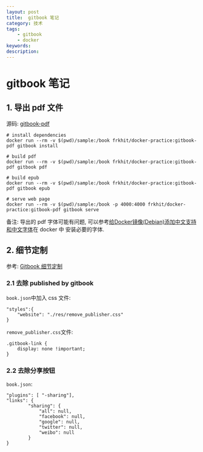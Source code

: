 ```yaml
---
layout: post
title:  gitbook 笔记
category: 技术
tags:  
    - gitbook
    - docker
keywords: 
description: 
---
```


# gitbook 笔记

## 1. 导出 pdf 文件

源码: [gitbook-pdf](https://github.com/frkhit/docker-practice/tree/master/hubs/gitbook-pdf)

``` 
# install dependencies
docker run --rm -v $(pwd)/sample:/book frkhit/docker-practice:gitbook-pdf gitbook install

# build pdf
docker run --rm -v $(pwd)/sample:/book frkhit/docker-practice:gitbook-pdf gitbook pdf

# build epub
docker run --rm -v $(pwd)/sample:/book frkhit/docker-practice:gitbook-pdf gitbook epub

# serve web page
docker run --rm -v $(pwd)/sample:/book -p 4000:4000 frkhit/docker-practice:gitbook-pdf gitbook serve

```

备注: 导出的 pdf 字体可能有问题, 可以参考[给Docker镜像(Debian)添加中文支持和中文字体](https://blog.llcat.tech/2018/12/03/add-zh-CN-locales-and-fonts-in-docker-images/)在 docker 中 安装必要的字体.

## 2. 细节定制

参考: [Gitbook 细节定制](https://zhuanlan.zhihu.com/p/27171995)

### 2.1 去除 published by gitbook

`book.json`中加入 css 文件:

``` 
"styles":{
    "website": "./res/remove_publisher.css"
}
```

`remove_publisher.css`文件:

``` 
.gitbook-link {
    display: none !important;
}
```

### 2.2 去除分享按钮

`book.json`:

``` 
"plugins": [ "-sharing"],
"links": {
        "sharing": {
            "all": null,
            "facebook": null,
            "google": null,
            "twitter": null,
            "weibo": null
        }
}
```




